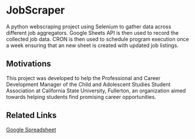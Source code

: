 # JobScraper

A python webscraping project using Selenium to gather data across different job aggregators. Google Sheets API is then used to record the collected job data. CRON is then used to schedule program execution once a week ensuring that an new sheet is created with updated job listings.

## Motivations

This project was developed to help the Professional and Career Development Manager of the Child and Adolescent Studies Student Association at California State University, Fullerton, an organization aimed towards helping students find promising career opportunities.

## Related Links

[Google Spreadsheet](https://docs.google.com/spreadsheets/d/1PTdXfsNYQpqGfeGiRdc4EeVywwe_ha9DPLCMwjtRIlc/edit?usp=sharing)



